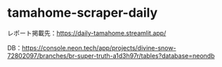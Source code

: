 # tamahome-scraper-daily

レポート掲載先：https://daily-tamahome.streamlit.app/

DB：https://console.neon.tech/app/projects/divine-snow-72802097/branches/br-super-truth-a1d3h97r/tables?database=neondb
